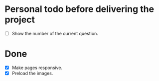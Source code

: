 # Personal todo before delivering the project

- [ ] Show the number of the current question.

# Done
- [x] Make pages responsive.
- [x] Preload the images.